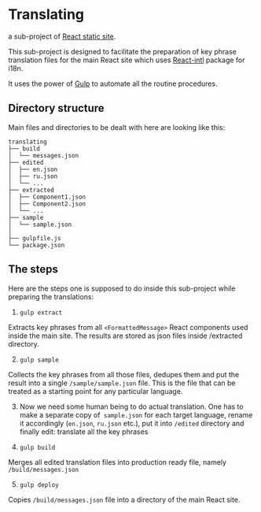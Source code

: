 # Translating

a sub-project of [React static site](https://github.com/heroqu/react-static-site).

This sub-project is designed to facilitate the preparation of key phrase translation files for the main React site which uses [React-intl](https://www.npmjs.com/package/react-intl) package for i18n.

It uses the power of [Gulp](https://gulpjs.com) to automate all the routine procedures.

## Directory structure

Main files and directories to be dealt with here are looking like this:

```
translating
├── build
│  └── messages.json
├── edited
│  ├── en.json
│  ├── ru.json
│  └── ...
├── extracted
│  ├── Component1.json
│  ├── Component2.json
│  └── ...
├── sample
│  └── sample.json
│
├── gulpfile.js
└── package.json
```

## The steps

Here are the steps one is supposed to do inside this sub-project while preparing the translations:

1. `gulp extract`

  Extracts key phrases from all `<FormattedMessage>` React components used inside the main site. The results are stored as json files inside /extracted directory.

2. `gulp sample`

  Collects the key phrases from all those files, dedupes them and put the result into a single `/sample/sample.json` file. This is the file that can be treated as a starting point for any particular language.

3. Now we need some human being to do actual translation. One has to make a separate copy of` sample.json` for each target language, rename it accordingly (`en.json`, `ru.json` etc.), put it into `/edited` directory and finally edit: translate all the key phrases

4. `gulp build`

  Merges all edited translation files into production ready file, namely `/build/messages.json`

5. `gulp deploy`

  Copies `/build/messages.json` file into a directory of the main React site.
